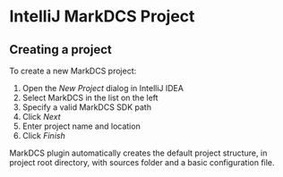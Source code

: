 # IntelliJ MarkDCS Project

## Creating a project

To create a new MarkDCS project:

1. Open the _New Project_ dialog in IntelliJ IDEA
2. Select MarkDCS in the list on the left
3. Specify a valid MarkDCS SDK path
4. Click _Next_
5. Enter project name and location
6. Click _Finish_

MarkDCS plugin automatically creates the default project structure, in project root directory, with sources folder and a basic configuration file.

